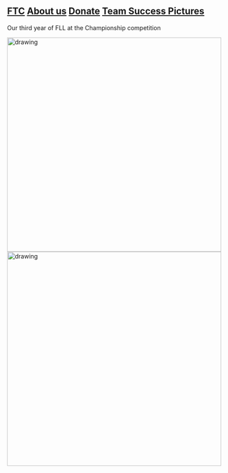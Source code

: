 ## [FTC](FTC.md)     [About us](aboutus.md)  [Donate](donate.md) [Team Success Pictures](Successpics.md)

Our third year of FLL at the Championship competition

<img src="https://lh3.googleusercontent.com/AQOiZornrIUfmFafhB7p97rebRVpTHG-5N6_etFr4aiylKZStcRHb8qGEyPGc7B5XEdnquqFwOJ_z5y9M9WUf-EX85JxxGV-yQABAqJvQCEvgC8kZGbkYu_XQkN3m9dtS-43EjYS0qhXEtgnQ4mbfjout7yR9wOFqXvppgQNP2b8pz4YWlGqiTM9MK2sWfdIIEwl1UX2BWwiYY6Q4_sqUsrQZRVbSXrmUVJccHYYJl_Lo-5gUfxTb1uuTB3_fNkRkdtpVA2cPmHuiC6eHfZ4O5JMZYY_V8LD3eUaEcl6LImli_ic_Xv_YTuy-yx291s8F1W9QEhh5dk1_wp0V-aSfj33I-LAXi5iRqul9-lyJLWR0ypi5u-tQBYhE1cuSSL_fYnQ6gyUhGqAjXgXKFvG2_FOBCq2q4MT-VmhhBkZ8FRgHg9jHnebGN9m9b8m3MWxzZywgfRly2g9wuqMnZthSKa8ywC50I8rfUilQ50YaC9b6Z9iAZmQ_r_hC8Q9ZzsOlj-rcBr_-Wd8Iues05azkYAJ8asfP3YPpXfQb9Q20OCVIXWttoA8PKj7ZCKYReVHXok4tMqcZG7ITkEk92UqHdt_mdwvMQnniDPN4lTf1zmO1_w4mgmDM6xCBzBJzbhuK6gnHpoDswq1Rp2Gd9gKDNj7zI5CPeSAtRnxH2igmRHtUrcoBNdSEOJpLUeR=w1776-h1332-no?authuser=2" alt="drawing" width="500"/>   

<img src="https://lh3.googleusercontent.com/69kmjOKY84TEJqmSFlnHd3iSuHWaJuWYD3gSgNukSbdHkZ5VRpPdUwRsIxh3dd06XXxs6qSoh2ddYviRG9-fouk49OdUyG3r1YLQ8tYNstNFlfspZa4WnqMNoMEvy5z3oAX2zpF0QNeby3zfNRZ0UlX5042BmQWYqesXmQI8JLBu_tQUbV-bovFYV26jJmHfwLvccNNMmBC6PK446o-VZHSQT7ME4Fioz4UsfOKzNDYGrSHKo8HAwmU_Vu1txC6TwhLDBhpXD1zeNcRL8ZqExKgIshLLkzsXZ682aRH2zOgRG-1Ky0DMOehoTg9huW2kkNo5uhVRJvR1Kxw1txNid9mMjG9ioN_PbBKmDoMB76ON_7T3hCqBs5iP3cEzRw8UBssCgXyGF0C8KzY4Pufpu3__Ehl1fM_TmzIMldLeblwj1xR-3U5kqeb0MUVCylOATYDbNSPoRvH8yQuguwslxrZsfAewN_iHB5aitvZAdmgImkBrTnRON1abxMcNinn67_jQucMUp6IOThzWbtYrUQq-NS52yeNhJEMpZuojvPC1HaqQB_sArqU8e36bKDE-MqMxc4Z4iI5_117ABeyB768nlQH_Yt2MQIJAzYmRrskwEa-O61qzqFecUGVeKC6BU4Y0elyGbJLUsQc9U7ohAgaH0gyP2kDYhgnn-WqFrl-pQZY8i75X-kNzuMRX=w1776-h1332-no?authuser=2" alt="drawing" width="500"/>
